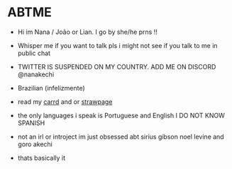 # ABTME

- Hi im Nana / João or Lian. I go by she/he prns !!
- Whisper me if you want to talk pls i might not see if you talk to me in public chat
- TWITTER IS SUSPENDED ON MY COUNTRY. ADD ME ON DISCORD @nanakechi
- Brazilian (infelizmente)
- read my [carrd](https://sicklysuite.carrd.co) and or [strawpage](https://beautythief.straw.page)
- the only languages i speak is Portuguese and English I DO NOT KNOW SPANISH
- not an irl or introject im just obsessed abt sirius gibson noel levine and goro akechi

- thats basically it
 
